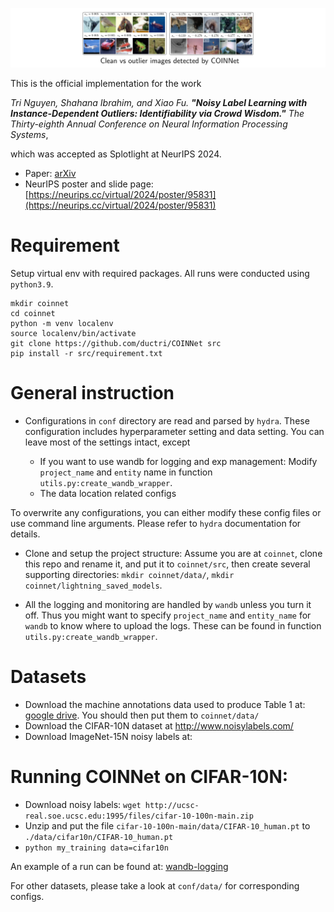 ![alt text](https://github.com/ductri/COINNet/blob/main/public/example1.png)

This is the official implementation for the work 

_Tri Nguyen, Shahana Ibrahim, and Xiao Fu. __"Noisy Label Learning with Instance-Dependent Outliers: Identifiability via Crowd Wisdom."__ The Thirty-eighth Annual Conference on Neural Information Processing Systems_,

which was accepted as Splotlight at NeurIPS 2024.

- Paper: [arXiv](https://openreview.net/pdf?id=HTLJptF7qM)
- NeurIPS poster and slide page: [https://neurips.cc/virtual/2024/poster/95831](https://neurips.cc/virtual/2024/poster/95831)

# Requirement

Setup virtual env with required packages. All runs were conducted using `python3.9`.
```
mkdir coinnet
cd coinnet
python -m venv localenv
source localenv/bin/activate
git clone https://github.com/ductri/COINNet src
pip install -r src/requirement.txt
```

# General instruction

- Configurations in `conf` directory are read and parsed by `hydra`. These configuration includes hyperparameter setting and data setting. You can leave most of the settings intact, except 

    + If you want to use wandb for logging and exp management: Modify `project_name` and `entity` name in function `utils.py:create_wandb_wrapper`.
    + The data location related configs

To overwrite any configurations, you can either modify these config files or use command line arguments. Please refer to `hydra` documentation for details.

- Clone and setup the project structure: Assume you are at `coinnet`, clone this repo and rename it, and put it to `coinnet/src`, then create several supporting directories: `mkdir coinnet/data/`, `mkdir coinnet/lightning_saved_models`. 

- All the logging and monitoring are handled by `wandb` unless you turn it off. Thus you might want to specify `project_name` and `entity_name` for `wandb` to know where to upload the logs. These can be found in function `utils.py:create_wandb_wrapper`.

# Datasets

- Download the machine annotations data used to produce Table 1 at: [google drive](google./sabc). You should then put them to `coinnet/data/`
- Download the CIFAR-10N dataset at http://www.noisylabels.com/
- Download ImageNet-15N noisy labels at:


# Running COINNet on CIFAR-10N:
- Download noisy labels: 
```wget http://ucsc-real.soe.ucsc.edu:1995/files/cifar-10-100n-main.zip```
- Unzip and put the file `cifar-10-100n-main/data/CIFAR-10_human.pt` to `./data/cifar10n/CIFAR-10_human.pt` 
- `python my_training data=cifar10n`

An example of a run can be found at: [wandb-logging](https://wandb.ai/ductricse/Noisy%20Label%20Learning%20with%20Instance-Dependent%20Outliers)


For other datasets, please take a look at `conf/data/` for corresponding configs.

